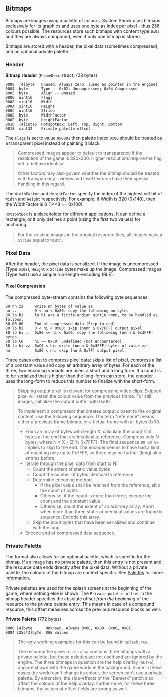 ## Bitmaps

Bitmaps are images using a palette of colours. System Shock uses bitmaps exclusively for its graphics and uses one byte
as index per pixel - thus 256 colours possible. The resources store such bitmaps with content type ```0x02``` and they are always compound, even if only one bitmap is stored.

Bitmaps are stored with a header, the pixel data (sometimes compressed), and an optional private palette.

### Header

**Bitmap Header** (`FrameDesc` struct) (28 bytes)

    0000  [4]byte   Unused. Always zero. (used as pointer in the engine)
    0004  byte      Type -- 0x02: Uncompressed; 0x04 Compressed
    0005  byte      Align -- Unused
    0006  uint16    Flags
    0008  sint16    Width
    000A  sint16    Height
    000C  uint16    Stride
    000E  byte      WidthFactor
    000F  byte      HeightFactor
    0010  [4]int16  HotspotBox: Left, Top, Right, Bottom
    0018  sint32    Private palette offset

The ```Flags``` is set to value ```0x0001``` then palette index ```0x00``` should be treated as a transparent pixel instead of painting it black.
> Compressed images appear to default to transparency if the resolution of the game is 320x200. Higher resolutions require the flag set to behave identical.
>
> Other factors may also govern whether the bitmap should be treated with transparency - videos and level textures have their special handling in this regard.

The ```WidthFactor``` and ```HeightFactor``` specify the index of the highest set bit of ```Width``` and ```Height```
respectively. For example, if Width is 320 (0x140), then the WidthFactor is 8 (1<<8 == 0x100).

`HotspotBox` is a placeholder for different applications. It can define a rectangle, or it only defines a point (using the first two values) for anchoring.

> For the existing images in the original resource files, all images have a ```Stride``` equal to ```Width```.

### Pixel Data

After the header, the pixel data is serialized. If the image is uncompressed (Type ```0x02```),
```Height``` x ```Stride``` bytes make up the image. Compressed images (Type ```0x04```) use a simple run-length-encoding (RLE).

#### Pixel Compression

The compressed byte-stream contains the following byte sequences:

    00 nn zz     write nn bytes of value zz
    nn ..        0 < nn < 0x80: copy the following nn bytes
    80 lo hi     lo hi are a little-endian uint16 nnnn, to be handled as follows:
    80 00 00     End of compressed data (Skip to end)
    80 lo hi     0 < hi < 0x80: skip (nnnn & 0x7FFF) output pixel
    80 lo hi ..  0x80 <= hi < 0xC0: copy the following (nnnn & 0x3FFF) bytes
    80 lo C0     hi == 0xC0: undefined (not encountered)
    80 lo hi zz  0xC0 < hi: write (nnnn & 0x3FFF) bytes of value zz
    nn           0x80 < nn: skip (nn & 0x7F) output pixel

Three cases exist to compress pixel data: skip a list of pixel, compress a list of a constant
value and copy an arbitrary array of bytes. For each of the three, two encoding variants are used: a short and a long form.
If a count is to be serialized that is higher than the long-form can store, the encoder uses the long-form to reduce this number to finalize with the short-form.

> Skipping output pixel is relevant for compressing video clips. Skipped pixel will retain the colour value from the previous frame.
> For still images, initialize the output buffer with 0x00.
>
> To implement a compressor that creates output closest to the original content, use the following sequence. The term "reference" means either a previous frame bitmap, or a fictual frame with all bytes 0x00.
> * From an array of bytes with length X, calculate the count Z of bytes at the end that are identical to reference. Compress only N bytes, where N = X - (Z % 0x7FFF).
>   The final sequence ```80 00 00``` implies to skip to the end. The encoder
>   seems to have had a limit of counting only up to 0x7FFF, so there may be further (long) skip entries before.
> * Iterate through the pixel data from start to N:
>    * Count the extent of static value bytes
>    * Count the number of bytes identical to reference
>    * Determine encoding method
>       * If the pixel value shall be retained from the reference, skip the count of bytes
>       * Otherwise, if the count is more than three, encode the count and the constant value
>       * Otherwise, count the extent of an arbitrary array; Abort when more than three static or identical values are found in sequence; Encode this array.
>    * Skip the input bytes that have been serialized and continue with the loop
> * Encode end of compressed data sequence.


### Private Palette

The format also allows for an optional palette, which is specific for the bitmap. If an image has no private palette, then this
entry is not present and the resource data ends directly after the pixel data.
Without a private palette, the colours of the bitmap are context specific. See [Palettes](Palettes.md) for more information.

Private palettes are used for the splash screens at the beginning of the game, where nothing else is shown.
The ```Private palette offset``` in the bitmap header specifies the absolute offset *from the beginning* of the resource to the private palette entry. This means in case of a compound resource, this offset measures across the previous resource blocks as well.

**Private Palette** (772 bytes)

    0000 [4]byte      Unknown. Always 0x00, 0x00, 0x00, 0x01
    0004 [256*3]byte  RGB values

> The only working examples for this can be found in ```splash.res```.
>
> The resource file ```gamescr.res``` also contains three bitmaps with a private palette, but these palettes are not used and are ignored by the engine.
> The three bitmaps in question are the help overlay (```ALT+o```), and are shown with the game world in the background. Since in these
> cases the world can't change its colour, the screen can't use a private palette. By extension, the side-effects of the "Berserk" patch
> also affect the colours of the help overlay.
> Furthermore, for these three bitmaps, the values of offset fields are wrong as well.
